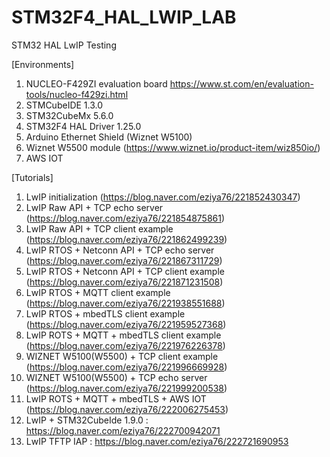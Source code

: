 # STM32F4_HAL_LWIP_LAB
 STM32 HAL LwIP Testing

[Environments]
1. NUCLEO-F429ZI evaluation board
https://www.st.com/en/evaluation-tools/nucleo-f429zi.html
2. STMCubeIDE 1.3.0
3. STM32CubeMx 5.6.0
4. STM32F4 HAL Driver 1.25.0
5. Arduino Ethernet Shield (Wiznet W5100)
6. Wiznet W5500 module (https://www.wiznet.io/product-item/wiz850io/)
7. AWS IOT

[Tutorials]
1. LwIP initialization (https://blog.naver.com/eziya76/221852430347)
2. LwIP Raw API + TCP echo server (https://blog.naver.com/eziya76/221854875861)
3. LwIP Raw API + TCP client example (https://blog.naver.com/eziya76/221862499239)
4. LwIP RTOS + Netconn API + TCP echo server (https://blog.naver.com/eziya76/221867311729)
5. LwIP RTOS + Netconn API + TCP client example (https://blog.naver.com/eziya76/221871231508)
6. LwIP RTOS + MQTT client example (https://blog.naver.com/eziya76/221938551688)
7. LwIP RTOS + mbedTLS client example (https://blog.naver.com/eziya76/221959527368)
8. LwIP ROTS + MQTT + mbedTLS client example (https://blog.naver.com/eziya76/221976226378)
9. WIZNET W5100(W5500) + TCP client example (https://blog.naver.com/eziya76/221996669928)
10. WIZNET W5100(W5500) + TCP echo server (https://blog.naver.com/eziya76/221999200538)
11. LwIP ROTS + MQTT + mbedTLS + AWS IOT (https://blog.naver.com/eziya76/222006275453)
12. LwIP + STM32CubeIde 1.9.0 : https://blog.naver.com/eziya76/222700942071
13. LwIP TFTP IAP : https://blog.naver.com/eziya76/222721690953




